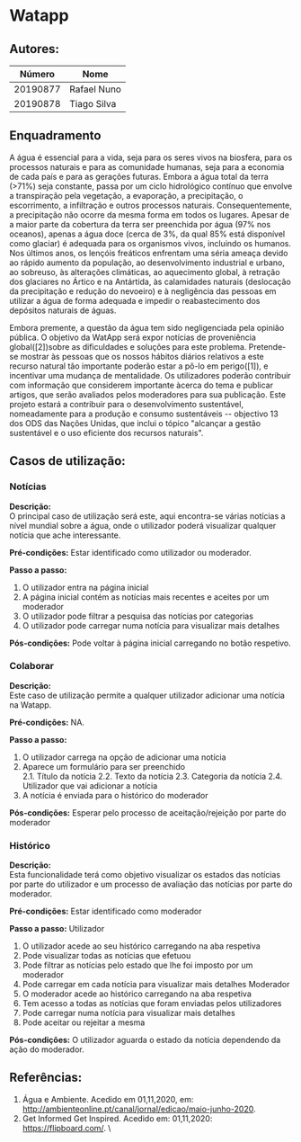 # Watapp
## Autores:
| Número | Nome |
|--------|------|
|  20190877  | Rafael Nuno |
|  20190878  | Tiago Silva |
## Enquadramento
  A água é essencial para a vida, seja para os seres vivos na biosfera, para os processos naturais e para as comunidade humanas,  seja para a economia de cada país e para as gerações futuras. Embora a água total da terra (>71%) seja constante, passa por um ciclo hidrológico contínuo que envolve a transpiração pela vegetação, a evaporação, a precipitação, o escorrimento, a infiltração e outros processos naturais. Consequentemente, a precipitação não ocorre da mesma forma em todos os lugares. Apesar de a maior parte da cobertura da terra ser preenchida por água (97% nos oceanos), apenas a água doce (cerca de 3%, da qual 85% está disponível como glaciar) é adequada para os organismos vivos, incluindo os humanos. Nos últimos anos, os lençóis freáticos enfrentam uma séria ameaça devido ao rápido aumento da população, ao desenvolvimento industrial e urbano, ao sobreuso, às alterações climáticas, ao aquecimento global, à retração dos glaciares no Ártico e na Antártida, às calamidades naturais (deslocação da precipitação e redução do nevoeiro) e à negligência das pessoas em utilizar a água de forma adequada e impedir o reabastecimento dos depósitos naturais de águas.
  
  Embora premente, a questão da água tem sido negligenciada pela opinião pública. O objetivo da WatApp será expor notícias de proveniência global([2])sobre as dificuldades e soluções para este problema. Pretende-se mostrar às pessoas que os nossos hábitos diários relativos a este recurso natural tão importante poderão estar a pô-lo em perigo([1]), e incentivar uma mudança de mentalidade. Os utilizadores poderão contribuir com informação que considerem importante àcerca do tema e publicar artigos, que serão avaliados pelos moderadores para sua publicação. Este projeto estará a contribuir para o desenvolvimento sustentável, nomeadamente para a produção e consumo sustentáveis -- objectivo 13 dos ODS das Nações Unidas, que inclui o tópico "alcançar a gestão sustentável e o uso eficiente dos recursos naturais".

## Casos de utilização:

### Notícias
**Descrição:** \
O principal caso de utilização será este, aqui encontra-se várias notícias a nível mundial sobre a água, onde o utilizador poderá visualizar qualquer notícia que ache interessante.

**Pré-condições:**
Estar identificado como utilizador ou moderador.

**Passo a passo:**
1. O utilizador entra na página inicial
2. A página inicial contém as notícias mais recentes e aceites por um moderador
3. O utilizador pode filtrar a pesquisa das notícias por categorias
4. O utilizador pode carregar numa notícia para visualizar mais detalhes


**Pós-condições:**
Pode voltar à página inicial carregando no botão respetivo.

### Colaborar
**Descrição:** \
Este caso de utilização permite a qualquer utilizador adicionar uma notícia na Watapp.

**Pré-condições:**
NA.

**Passo a passo:**
1. O utilizador carrega na opção de adicionar uma notícia
2. Aparece um formulário para ser preenchido \
2.1. Título da notícia
2.2. Texto da notícia
2.3. Categoria da notícia
2.4. Utilizador que vai adicionar a notícia
4. A notícia é enviada para o histórico do moderador

**Pós-condições:**
Esperar pelo processo de aceitação/rejeição por parte do moderador

### Histórico
**Descrição:** \
Esta funcionalidade terá como objetivo visualizar os estados das notícias por parte do utilizador e um processo de avaliação das notícias por parte do moderador.

**Pré-condições:**
Estar identificado como moderador

**Passo a passo:**
Utilizador
1. O utilizador acede ao seu histórico carregando na aba respetiva
2. Pode visualizar todas as notícias que efetuou
3. Pode filtrar as notícias pelo estado que lhe foi imposto por um moderador
4. Pode carregar em cada notícia para visualizar mais detalhes
Moderador
1. O moderador acede ao histórico carregando na aba respetiva
2. Tem acesso a todas as notícias que foram enviadas pelos utilizadores
3. Pode carregar numa notícia para visualizar mais detalhes
4. Pode aceitar ou rejeitar a mesma

**Pós-condições:**
O utilizador aguarda o estado da notícia dependendo da ação do moderador.

## Referências:

1) Água e Ambiente. Acedido em 01,11,2020, em: http://ambienteonline.pt/canal/jornal/edicao/maio-junho-2020. 
2) Get Informed Get Inspired. Acedido em: 01,11,2020: https://flipboard.com/. \
